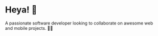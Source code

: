 # Heya! 🤝
A passionate software developer looking to collaborate on awesome web and mobile projects. 👨‍💻






